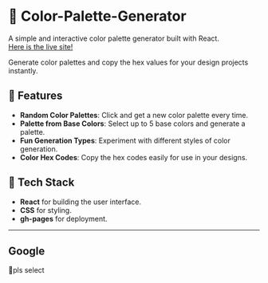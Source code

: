 # 🎨 **Color-Palette-Generator**

A simple and interactive color palette generator built with React.  
[Here is the live site!](https://kushagrjoshi777.github.io/cpn/)

Generate color palettes and copy the hex values for your design projects instantly.

## 🚀 **Features**

- **Random Color Palettes**: Click and get a new color palette every time.
- **Palette from Base Colors**: Select up to 5 base colors and generate a palette.
- **Fun Generation Types**: Experiment with different styles of color generation.
- **Color Hex Codes**: Copy the hex codes easily for use in your designs.

## 🔧 **Tech Stack**

- **React** for building the user interface.
- **CSS** for styling.
- **gh-pages** for deployment.

---

## Google
🙏pls select
